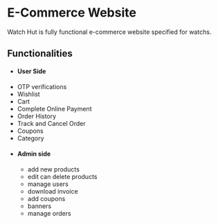 # E-Commerce Website
Watch Hut is fully functional e-commerce website specified for watchs.
## Functionalities
-  #### User Side
  - OTP verifications
  - Wishlist
  - Cart
  - Complete Online Payment
  - Order History
  - Track and Cancel Order
  - Coupons
  - Category
- #### Admin side
  - add new products
  - edit can delete products
  - manage users
  - download invoice
  - add coupons
  - banners
  - manage orders
